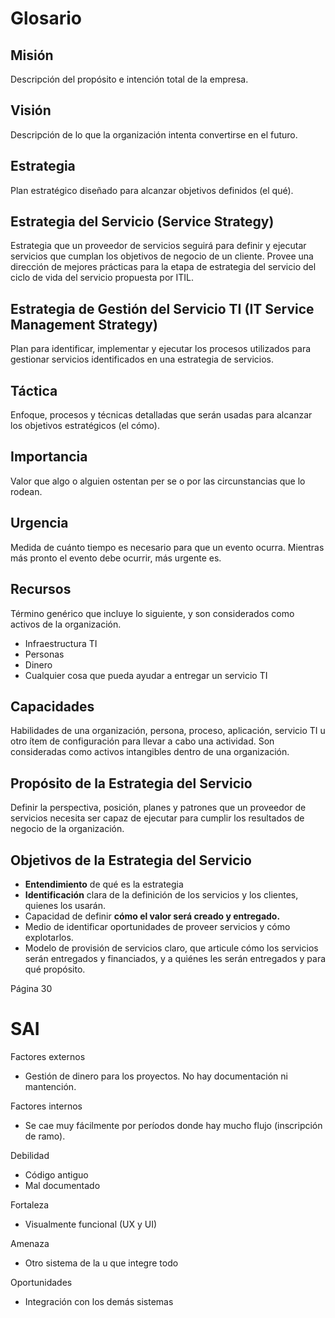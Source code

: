 # Glosario
## Misión
Descripción del propósito e intención total de la empresa.
## Visión
Descripción de lo que la organización intenta convertirse en el futuro. 
## Estrategia
Plan estratégico diseñado para alcanzar objetivos definidos (el qué).
## Estrategia del Servicio (Service Strategy)
Estrategia que un proveedor de servicios seguirá para definir y ejecutar servicios que cumplan los objetivos de negocio de un cliente. 
Provee una dirección de mejores prácticas para la etapa de estrategia del servicio del ciclo de vida del servicio propuesta por ITIL.

## Estrategia de Gestión del Servicio TI (IT Service Management Strategy)
Plan para identificar, implementar y ejecutar los procesos utilizados para gestionar servicios identificados en una estrategia de servicios.
## Táctica
Enfoque, procesos y técnicas detalladas que serán usadas para alcanzar los objetivos estratégicos (el cómo).
## Importancia
Valor que algo o alguien ostentan per se o por las circunstancias que lo rodean.
## Urgencia
Medida de cuánto tiempo es necesario para que un evento ocurra. Mientras más pronto el evento debe ocurrir, más urgente es.
## Recursos
Término genérico que incluye lo siguiente, y son considerados como activos de la organización.
- Infraestructura TI
- Personas
- Dinero
- Cualquier cosa que pueda ayudar a entregar un servicio TI
## Capacidades
Habilidades de una organización, persona, proceso, aplicación, servicio TI u otro ítem de configuración para llevar a cabo una actividad. Son consideradas como activos intangibles dentro de una organización.
## Propósito de la Estrategia del Servicio
Definir la perspectiva, posición, planes y patrones que un proveedor de servicios necesita ser capaz de ejecutar para cumplir los resultados de negocio de la organización.
## Objetivos de la Estrategia del Servicio
- **Entendimiento** de qué es la estrategia
- **Identificación** clara de la definición de los servicios y los clientes, quienes los usarán.
- Capacidad de definir **cómo el valor será creado y entregado.**
- Medio de identificar oportunidades de proveer servicios y cómo explotarlos.
- Modelo de provisión de servicios claro, que articule cómo los servicios serán entregados y financiados, y a quiénes les serán entregados y para qué propósito.

Página 30

# SAI
Factores externos
- Gestión de dinero para los proyectos. No hay documentación ni mantención.

Factores internos
- Se cae muy fácilmente por períodos donde hay mucho flujo (inscripción de ramo).

Debilidad
- Código antiguo
- Mal documentado

Fortaleza
- Visualmente funcional (UX y UI)

Amenaza
- Otro sistema de la u que integre todo

Oportunidades
- Integración con los demás sistemas
